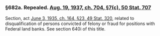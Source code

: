 ### §682a. Repealed. [Aug. 19, 1937, ch. 704, §7(c), 50 Stat. 707](/statviewer.htm?volume=50&page=707) ###

Section, act [June 3, 1935, ch. 164, §23, 49 Stat. 320](/statviewer.htm?volume=49&page=320), related to disqualification of persons convicted of felony or fraud for positions with Federal land banks. See section 640i of this title.